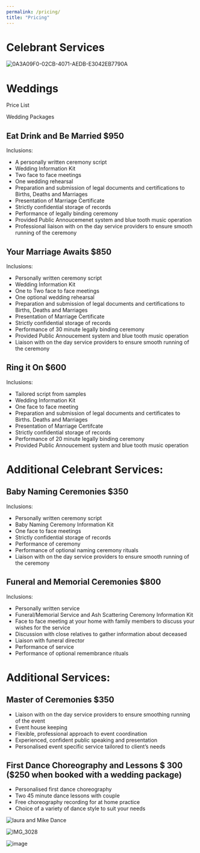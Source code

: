 ```yaml
---
permalink: /pricing/
title: "Pricing"
---
```


# Celebrant Services 

![0A3A09F0-02CB-4071-AEDB-E3042EB7790A](https://user-images.githubusercontent.com/110319996/183275781-b514ae40-cebb-4eee-82cd-59585a3cf914.JPG)


# Weddings 

Price List 

Wedding Packages 

## Eat Drink and Be Married $950
Inclusions: 
- A personally written ceremony script
- Wedding Information Kit
- Two face to face meetings
- One wedding rehearsal
- Preparation and submission of legal documents and certifications to Births, Deaths and Marriages
- Presentation of Marriage Certificate
- Strictly confidential storage of records
- Performance of legally binding ceremony 
- Provided Public Annoucemenet system and blue tooth music operation
- Professional liaison with on the day service providers to ensure smooth running of the ceremony

## Your Marriage Awaits $850
Inclusions: 
- Personally written ceremony script 
- Wedding Information Kit 
- One to Two face to face meetings 
- One optional wedding rehearsal 
- Preparation and submission of legal documents and certifications to Births, Deaths and Marriages 
- Presentation of Marriage Certificate 
- Strictly confidential storage of records 
- Performance of 30 minute legally binding ceremony 
- Provided Public Annoucement system and blue tooth music operation
- Liaison with on the day service providers to ensure smooth running of the ceremony

## Ring it On $600
Inclusions: 
- Tailored script from samples 
- Wedding Information Kit 
- One face to face meeting 
- Preparation and submission of legal documents and certificates to Births. Deaths and Marriages
- Presentation of Marriage Certifcate 
- Strictly confidential storage of records 
- Performance of 20 minute legally binding ceremony 
- Provided Public Annoucement system and blue tooth music operation



# Additional Celebrant Services: 
## Baby Naming Ceremonies $350
Inclusions: 
- Personally written ceremony script 
- Baby Naming Ceremony Information Kit 
- One face to face meetings 
- Strictly confidential storage of records 
- Performance of ceremony 
- Performance of optional naming ceremony rituals
- Liaison with on the day service providers to ensure smooth running of the ceremony

## Funeral and Memorial Ceremonies $800
Inclusions: 
- Personally written service 
- Funeral/Memorial Service and Ash Scattering Ceremony Information Kit 
- Face to face meeting at your home with family members to discuss your wishes for the service 
- Discussion with close relatives to gather information about deceased
- Liaison with funeral director 
- Performance of service
- Performance of optional remembrance rituals 



# Additional Services:

## Master of Ceremonies $350
- Liaison with on the day service providers to ensure smoothing running of the event
- Event house keeping  
- Flexible, professional approach to event coordination 
- Experienced, confident public speaking and presentation 
- Personalised event specific service tailored to client’s needs

## First Dance Choreography and Lessons $ 300 ($250 when booked with a wedding package) 
- Personalised first dance choreography 
- Two 45 minute dance lessons with couple 
- Free choreography recording for at home practice 
- Choice of a variety of dance style to suit your needs 

![laura and Mike Dance](https://user-images.githubusercontent.com/110319996/183275713-83407ad0-1c18-4725-9001-d5ed4a0ba1f6.jpg)


![IMG_3028](https://user-images.githubusercontent.com/110319996/183275874-1e876bce-46d0-4c12-898d-f933905f205f.jpg)


![image](https://user-images.githubusercontent.com/110319996/183275727-15478366-ae09-4f2f-bcf5-edec0f1a1645.png)

